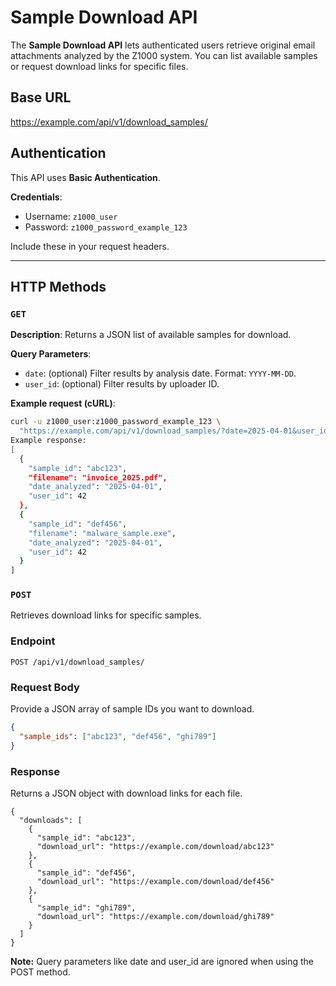 # Sample Download API

The **Sample Download API** lets authenticated users retrieve original email attachments analyzed by the Z1000 system. You can list available samples or request download links for specific files.

## Base URL
https://example.com/api/v1/download_samples/

## Authentication

This API uses **Basic Authentication**.

**Credentials**:
- Username: `z1000_user`
- Password: `z1000_password_example_123`

Include these in your request headers.

---

## HTTP Methods

### `GET`

**Description**: Returns a JSON list of available samples for download.

**Query Parameters**:
- `date`: (optional) Filter results by analysis date. Format: `YYYY-MM-DD`.
- `user_id`: (optional) Filter results by uploader ID.

**Example request (cURL)**:
```bash
curl -u z1000_user:z1000_password_example_123 \
  "https://example.com/api/v1/download_samples/?date=2025-04-01&user_id=42"
Example response:
[
  {
    "sample_id": "abc123",
    "filename": "invoice_2025.pdf",
    "date_analyzed": "2025-04-01",
    "user_id": 42
  },
  {
    "sample_id": "def456",
    "filename": "malware_sample.exe",
    "date_analyzed": "2025-04-01",
    "user_id": 42
  }
]
```
### `POST`

Retrieves download links for specific samples.

### Endpoint

`POST /api/v1/download_samples/`

### Request Body

Provide a JSON array of sample IDs you want to download.

```json
{
  "sample_ids": ["abc123", "def456", "ghi789"]
}
```
### Response
Returns a JSON object with download links for each file.
```
{
  "downloads": [
    {
      "sample_id": "abc123",
      "download_url": "https://example.com/download/abc123"
    },
    {
      "sample_id": "def456",
      "download_url": "https://example.com/download/def456"
    },
    {
      "sample_id": "ghi789",
      "download_url": "https://example.com/download/ghi789"
    }
  ]
}
```
**Note:** Query parameters like date and user_id are ignored when using the POST method.
